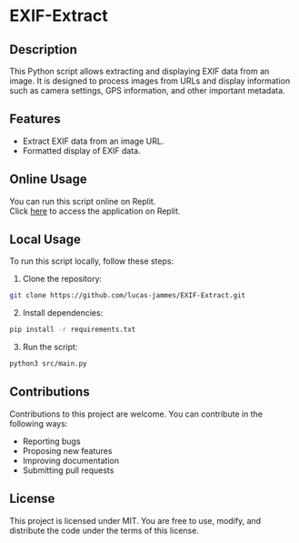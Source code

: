 # EXIF-Extract

## Description
This Python script allows extracting and displaying EXIF data from an image. It is designed to process images from URLs and display information such as camera settings, GPS information, and other important metadata.

## Features
- Extract EXIF data from an image URL.
- Formatted display of EXIF data.

## Online Usage
You can run this script online on Replit.  
Click [here](https://replit.com/@jammeslucas/EXIF-Extract#main.py) to access the application on Replit.

## Local Usage
To run this script locally, follow these steps:
1. Clone the repository:
  ```bash
  git clone https://github.com/lucas-jammes/EXIF-Extract.git
  ```
2. Install dependencies:
  ```bash
  pip install -r requirements.txt
  ```
3. Run the script:
  ```bash
  python3 src/main.py
  ```

## Contributions
Contributions to this project are welcome. You can contribute in the following ways:
- Reporting bugs
- Proposing new features
- Improving documentation
- Submitting pull requests

## License
This project is licensed under MIT. You are free to use, modify, and distribute the code under the terms of this license.
